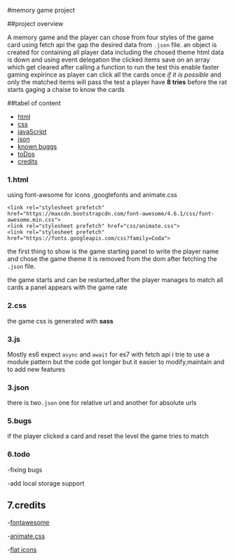 #memory game project

##project overview

   A memory game and the  player can chose from four styles of the game card
   using fetch api the gap the desired data from `.json` file.
   an object is created for containing all player data including the chosed theme html
    data is down and  using event delegation the clicked items save on an array which get 
    cleared after calling a function to run the test this enable faster gaming  expirince 
    as player can click all the cards once _if it is possible_ and only the matched items will
    pass the test a player have **8 tries** before the rat starts gaging a chaise to know the cards   
       
##tabel of content
* [html](#1-html)
* [css](#2-css)
* [javaScript](#3-js)
* [json](#4-json)
* [known buggs](#5-bugs)
* [toDos](#6-todo)
* [credits](#7-credits)

### 1.html
using font-awsome for icons ,googlefonts and animate.css

    <link rel="stylesheet prefetch" href="https://maxcdn.bootstrapcdn.com/font-awesome/4.6.1/css/font-awesome.min.css">
    <link rel="stylesheet prefetch" href="css/animate.css">
    <link rel="stylesheet prefetch" href="https://fonts.googleapis.com/css?family=Coda">
the first thing to show is the game starting panel to write the player name 
and chose the game theme it is removed from the dom after fetching the `.json` file.

the game starts and can be restarted,after the player manages to match all cards 
a panel appears with  the game rate
### 2.css
the game css is generated with **sass** 

### 3.js
Mostly es6 expect `async` and `await` for es7 with fetch api
i trie to use a module pattern but the code got longer but it easier to modify,maintain 
and to add new features 
### 3.json
there is two`.json` one for relative url and another for absolute urls
### 5.bugs
if the player clicked a card and reset the level the game tries to match

### 6.todo
-fixing bugs

-add local storage support

## 7.credits
 -[fontawesome](https://fontawesome.com/)
   
 -[animate.css](https://daneden.github.io/animate.css/)
        
 -[flat icons](https://www.flaticon.com/)



 


